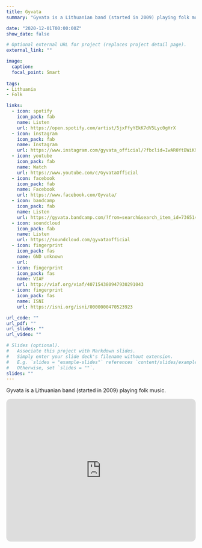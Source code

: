 ```yaml
---
title: Gyvata
summary: "Gyvata is a Lithuanian band (started in 2009) playing folk music."

date: "2020-12-01T00:00:00Z"
show_date: false

# Optional external URL for project (replaces project detail page).
external_link: ""

image:
  caption: 
  focal_point: Smart
  
tags:
- Lithuania
- Folk

links:
  - icon: spotify
    icon_pack: fab
    name: Listen
    url: https://open.spotify.com/artist/5jxFfyYEkK7dV5Lyc0gHrX
  - icon: instagram
    icon_pack: fab
    name: Instagram
    url: https://www.instagram.com/gyvata_official/?fbclid=IwAR0YtBWiK90NEXdafLaLo0-lWlbgBfzZMuzZ-FuZS7uYC8l_Q_7XralXRAY 
  - icon: youtube
    icon_pack: fab
    name: Watch
    url: https://www.youtube.com/c/GyvataOfficial
  - icon: facebook
    icon_pack: fab
    name: Facebook
    url: https://www.facebook.com/Gyvata/
  - icon: bandcamp
    icon_pack: fab
    name: Listen
    url: https://gyvata.bandcamp.com/?from=search&search_item_id=736514484&search_item_type=b&search_match_part=%3F&search_page_id=2219346793&search_page_no=1&search_rank=1&search_sig=3b5675af6fe6be72e0c906c9da6b7cbb
  - icon: soundcloud
    icon_pack: fab
    name: Listen
    url: https://soundcloud.com/gyvataofficial 
  - icon: fingerprint
    icon_pack: fas
    name: GND unknown
    url: 
  - icon: fingerprint
    icon_pack: fas
    name: VIAF
    url: http://viaf.org/viaf/407154380947930291043
  - icon: fingerprint
    icon_pack: fas
    name: ISNI
    url: https://isni.org/isni/0000000470523923

url_code: ""
url_pdf: ""
url_slides: ""
url_video: ""

# Slides (optional).
#   Associate this project with Markdown slides.
#   Simply enter your slide deck's filename without extension.
#   E.g. `slides = "example-slides"` references `content/slides/example-slides.md`.
#   Otherwise, set `slides = ""`.
slides: ""
---
```

Gyvata is a Lithuanian band (started in 2009) playing folk music.

<iframe style="border-radius:12px" src="https://open.spotify.com/embed/album/18kjirp6ssqXVzHzT0RVZe?utm_source=generator" width="100%" height="380" frameBorder="0" allowfullscreen="" allow="autoplay; clipboard-write; encrypted-media; fullscreen; picture-in-picture" loading="lazy"></iframe>
